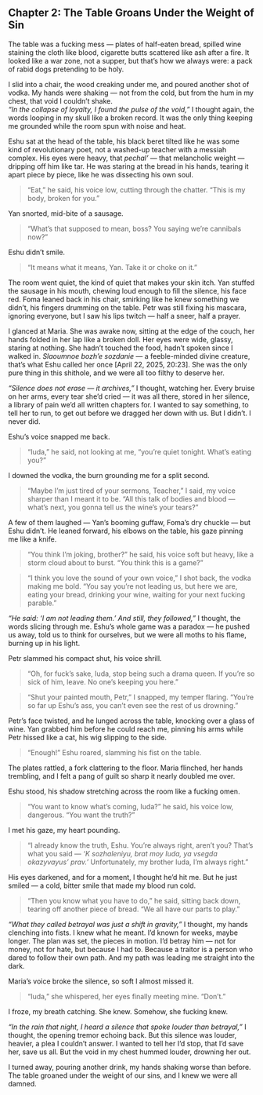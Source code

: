 ## Chapter 2: The Table Groans Under the Weight of Sin

The table was a fucking mess — plates of half-eaten bread, spilled wine staining the cloth like blood, cigarette butts scattered like ash after a fire. It looked like a war zone, not a supper, but that’s how we always were: a pack of rabid dogs pretending to be holy.

I slid into a chair, the wood creaking under me, and poured another shot of vodka. My hands were shaking — not from the cold, but from the hum in my chest, that void I couldn’t shake.  
*“In the collapse of loyalty, I found the pulse of the void,”* I thought again, the words looping in my skull like a broken record. It was the only thing keeping me grounded while the room spun with noise and heat.

Eshu sat at the head of the table, his black beret tilted like he was some kind of revolutionary poet, not a washed-up teacher with a messiah complex. His eyes were heavy, that *pechal’* — that melancholic weight — dripping off him like tar. He was staring at the bread in his hands, tearing it apart piece by piece, like he was dissecting his own soul.

> “Eat,” he said, his voice low, cutting through the chatter. “This is my body, broken for you.”

Yan snorted, mid-bite of a sausage.

> “What’s that supposed to mean, boss? You saying we’re cannibals now?”

Eshu didn’t smile.

> “It means what it means, Yan. Take it or choke on it.”

The room went quiet, the kind of quiet that makes your skin itch. Yan stuffed the sausage in his mouth, chewing loud enough to fill the silence, his face red. Foma leaned back in his chair, smirking like he knew something we didn’t, his fingers drumming on the table. Petr was still fixing his mascara, ignoring everyone, but I saw his lips twitch — half a sneer, half a prayer.

I glanced at Maria. She was awake now, sitting at the edge of the couch, her hands folded in her lap like a broken doll. Her eyes were wide, glassy, staring at nothing. She hadn’t touched the food, hadn’t spoken since I walked in. *Slaoumnoe bozh’e sozdanie* — a feeble-minded divine creature, that’s what Eshu called her once \[April 22, 2025, 20:23\]. She was the only pure thing in this shithole, and we were all too filthy to deserve her.

*“Silence does not erase — it archives,”* I thought, watching her. Every bruise on her arms, every tear she’d cried — it was all there, stored in her silence, a library of pain we’d all written chapters for. I wanted to say something, to tell her to run, to get out before we dragged her down with us. But I didn’t. I never did.

Eshu’s voice snapped me back.

> “Iuda,” he said, not looking at me, “you’re quiet tonight. What’s eating you?”

I downed the vodka, the burn grounding me for a split second.

> “Maybe I’m just tired of your sermons, Teacher,” I said, my voice sharper than I meant it to be. “All this talk of bodies and blood — what’s next, you gonna tell us the wine’s your tears?”

A few of them laughed — Yan’s booming guffaw, Foma’s dry chuckle — but Eshu didn’t. He leaned forward, his elbows on the table, his gaze pinning me like a knife.

> “You think I’m joking, brother?” he said, his voice soft but heavy, like a storm cloud about to burst. “You think this is a game?”

> “I think you love the sound of your own voice,” I shot back, the vodka making me bold. “You say you’re not leading us, but here we are, eating your bread, drinking your wine, waiting for your next fucking parable.”

*“He said: ‘I am not leading them.’ And still, they followed,”* I thought, the words slicing through me. Eshu’s whole game was a paradox — he pushed us away, told us to think for ourselves, but we were all moths to his flame, burning up in his light.

Petr slammed his compact shut, his voice shrill.

> “Oh, for fuck’s sake, Iuda, stop being such a drama queen. If you’re so sick of him, leave. No one’s keeping you here.”

> “Shut your painted mouth, Petr,” I snapped, my temper flaring. “You’re so far up Eshu’s ass, you can’t even see the rest of us drowning.”

Petr’s face twisted, and he lunged across the table, knocking over a glass of wine. Yan grabbed him before he could reach me, pinning his arms while Petr hissed like a cat, his wig slipping to the side.

> “Enough!” Eshu roared, slamming his fist on the table.

The plates rattled, a fork clattering to the floor. Maria flinched, her hands trembling, and I felt a pang of guilt so sharp it nearly doubled me over.

Eshu stood, his shadow stretching across the room like a fucking omen.

> “You want to know what’s coming, Iuda?” he said, his voice low, dangerous. “You want the truth?”

I met his gaze, my heart pounding.

> “I already know the truth, Eshu. You’re always right, aren’t you? That’s what you said — *‘K sozhaleniyu, brat moy Iuda, ya vsegda okazyvayus’ prav.’* Unfortunately, my brother Iuda, I’m always right.”

His eyes darkened, and for a moment, I thought he’d hit me. But he just smiled — a cold, bitter smile that made my blood run cold.

> “Then you know what you have to do,” he said, sitting back down, tearing off another piece of bread. “We all have our parts to play.”

*“What they called betrayal was just a shift in gravity,”* I thought, my hands clenching into fists. I knew what he meant. I’d known for weeks, maybe longer. The plan was set, the pieces in motion. I’d betray him — not for money, not for hate, but because I had to. Because a traitor is a person who dared to follow their own path. And my path was leading me straight into the dark.

Maria’s voice broke the silence, so soft I almost missed it.

> “Iuda,” she whispered, her eyes finally meeting mine. “Don’t.”

I froze, my breath catching. She knew. Somehow, she fucking knew.

*“In the rain that night, I heard a silence that spoke louder than betrayal,”* I thought, the opening tremor echoing back. But this silence was louder, heavier, a plea I couldn’t answer. I wanted to tell her I’d stop, that I’d save her, save us all. But the void in my chest hummed louder, drowning her out.

I turned away, pouring another drink, my hands shaking worse than before. The table groaned under the weight of our sins, and I knew we were all damned.
